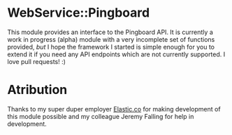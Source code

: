# WebService::Pingboard

This module provides an interface to the Pingboard API.  It is currently a work in progress (alpha) module with a very incomplete set of functions provided, _but_ I hope the framework I started is simple enough for you to extend it if you need any API endpoints which are not currently supported.  I love pull requests! :)

# Atribution

Thanks to my super duper employer [Elastic.co](https://www.elastic.co/) for making development of this module possible and my colleague Jeremy Falling for help in development.

